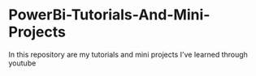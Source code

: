 # PowerBi-Tutorials-And-Mini-Projects
In this repository are my tutorials and mini projects I've learned through youtube

